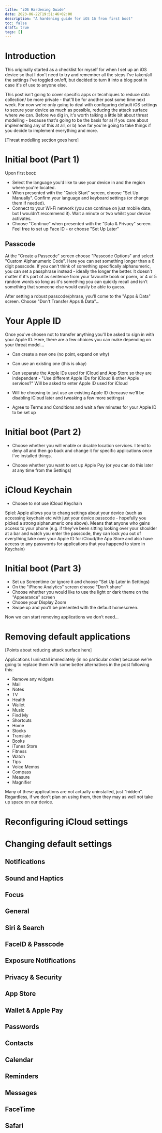 ```yaml
---
title: "iOS Hardening Guide"
date: 2023-06-22T19:51:46+02:00
description: "A hardening guide for iOS 16 from first boot"
toc: false
draft: true
tags: []
---
```


# Introduction
This originally started as a checklist for myself for when I set up an iOS device so that I don't need to try and remember all the steps I've taken/all the settings I've toggled on/off, but decided to turn it into a blog post in case it's of use to anyone else.

This post isn't going to cover specific apps or tecnhiques to reduce data collection/ be more private - that'll be for another post some time next week. For now we're only going to deal with configuring default iOS settings to secure your device as much as possible, reducing the attack surface where we can. Before we dig in, it's worth talking a little bit about threat modelling - because that's going to be the basis for a) if you care about implementing any of this at all, or b) how far you're going to take things if you decide to implement everything and more.

[Threat modelling section goes here]

# Initial boot (Part 1)

Upon first boot: 
- Select the language you'd like to use your device in and the region where you're located. 
- When presented with the "Quick Start" screen, choose "Set Up Manually". Confirm your language and keyboard settings (or change them if needed). 
- Connect to your Wi-Fi network (you can continue on just mobile data, but I wouldn't recommend it). Wait a minute or two whilst your device activates.
- Choose "Continue" when presented with the "Data & Privacy" screen. Feel free to set up Face ID - or choose "Set Up Later"

## Passcode

At the "Create a Passcode" screen choose "Passcode Options" and select "Custom Alphanumeric Code". Here you can set something longer than a 6 digit passcode. If you can't think of something specifically alphanumeric, you can set a passphrase instead - ideally the longer the better. It doesn't matter if it's part of as sentence from your favourite book or poem, or 4 or 5 random words so long as it's something you can quickly recall and isn't something that someone else would easily be able to guess.

After setting a robust passcode/phrase, you'll come to the "Apps & Data" screen. Choose "Don't Transfer Apps & Data"...

# Your Apple ID

Once you've chosen not to transfer anything you'll be asked to sign in with your Apple ID. Here, there are a few choices you can make depending on your threat model...

- Can create a new one (no point, expand on why)
- Can use an existing one (this is okay)
- Can separate the Apple IDs used for iCloud and App Store so they are independent - "Use different Apple IDs for iCloud & other Apple services?" Will be asked to enter Apple ID used for iCloud

- Will be choosing to just use an existing Apple ID (because we'll be disabling iCloud later and tweaking a few more settings)

- Agree to Terms and Conditions and wait a few minutes for your Apple ID to be set up

# Initial boot (Part 2)

- Choose whether you will enable or disable location services. I tend to deny all and then go back and change it for specific applications once I've installed things.

- Choose whether you want to set up Apple Pay (or you can do this later at any time from the Settings)

# iCloud Keychain

- Choose to not use iCloud Keychain 

Spiel: Apple allows you to chang settings about your device (such as accessing keychain etc with just your device passcode - hopefully you picked a strong alphanumeric one above). Means that anyone who gains access to your phone (e.g. if they've been sitting looking over your shoulder at a bar and watch you enter the passcode, they can lock you out of everything,take over your Apple ID for iCloud/the App Store and also have access to any passwords for applications that you happend to store in Keychain)

# Initial boot (Part 3)

- Set up Screentime (or ignore it and choose "Set Up Later in Settings)
- On the "iPhone Analytics" screen choose "Don't share"
- Choose whether you would like to use the light or dark theme on the "Appearance" screen
- Choose your Display Zoom
- Swipe up and you'll be presented with the default homescreen.

Now we can start removing applications we don't need...

# Removing default applications

[Points about reducing attack surface here]

Applications I uninstall immediately (in no particular order) because we're going to replace them with some better alternatives in the post following this:

- Remove any widgets
- Mail
- Notes
- TV
- Health
- Wallet
- Music
- Find My
- Shortcuts
- Home
- Stocks
- Translate
- Books
- iTunes Store
- Fitness
- Watch
- Tips
- Voice Memos
- Compass
- Measure
- Magnifier

Many of these applications are not actually uninstalled, just "hidden". Regardless, if we don't plan on using them, then they may as well not take up space on our device.

# Reconfiguring iCloud settings

# Changing default settings

## Notifications

## Sound and Haptics

## Focus

## General

## Siri & Search

## FaceID & Passcode

## Exposure Notifications

## Privacy & Security

## App Store

## Wallet & Apple Pay

## Passwords

## Contacts

## Calendar

## Reminders

## Messages

## FaceTime

## Safari



